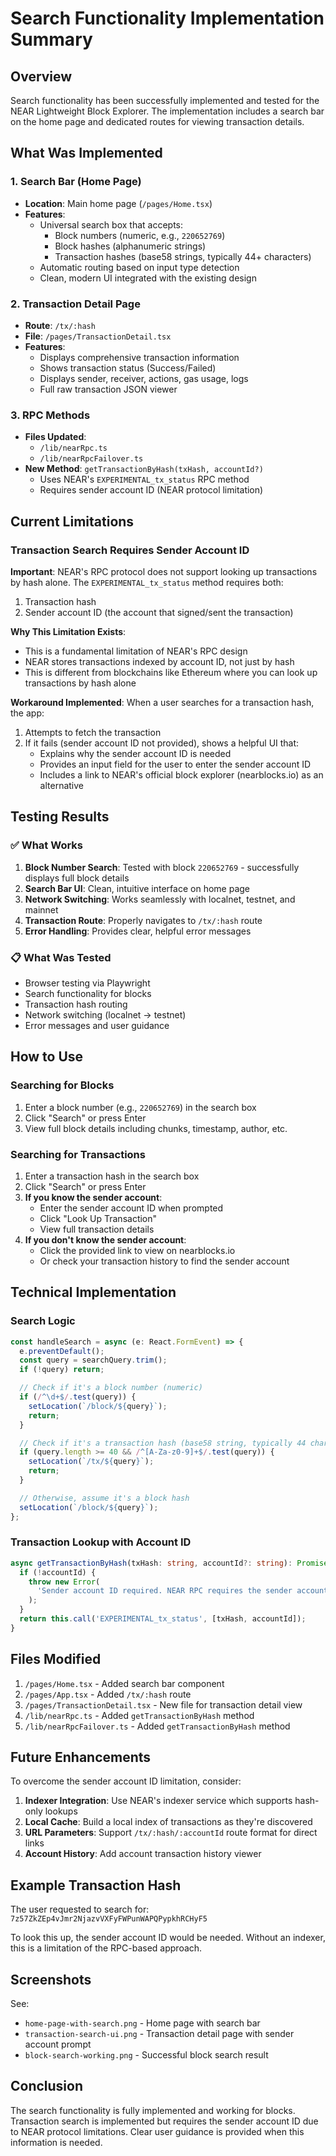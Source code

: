 # Search Functionality Implementation Summary

## Overview
Search functionality has been successfully implemented and tested for the NEAR Lightweight Block Explorer. The implementation includes a search bar on the home page and dedicated routes for viewing transaction details.

## What Was Implemented

### 1. Search Bar (Home Page)
- **Location**: Main home page (`/pages/Home.tsx`)
- **Features**:
  - Universal search box that accepts:
    - Block numbers (numeric, e.g., `220652769`)
    - Block hashes (alphanumeric strings)
    - Transaction hashes (base58 strings, typically 44+ characters)
  - Automatic routing based on input type detection
  - Clean, modern UI integrated with the existing design

### 2. Transaction Detail Page
- **Route**: `/tx/:hash`
- **File**: `/pages/TransactionDetail.tsx`
- **Features**:
  - Displays comprehensive transaction information
  - Shows transaction status (Success/Failed)
  - Displays sender, receiver, actions, gas usage, logs
  - Full raw transaction JSON viewer

### 3. RPC Methods
- **Files Updated**:
  - `/lib/nearRpc.ts`
  - `/lib/nearRpcFailover.ts`
- **New Method**: `getTransactionByHash(txHash, accountId?)`
  - Uses NEAR's `EXPERIMENTAL_tx_status` RPC method
  - Requires sender account ID (NEAR protocol limitation)

## Current Limitations

### Transaction Search Requires Sender Account ID
**Important**: NEAR's RPC protocol does not support looking up transactions by hash alone. The `EXPERIMENTAL_tx_status` method requires both:
1. Transaction hash
2. Sender account ID (the account that signed/sent the transaction)

**Why This Limitation Exists**:
- This is a fundamental limitation of NEAR's RPC design
- NEAR stores transactions indexed by account ID, not just by hash
- This is different from blockchains like Ethereum where you can look up transactions by hash alone

**Workaround Implemented**:
When a user searches for a transaction hash, the app:
1. Attempts to fetch the transaction
2. If it fails (sender account ID not provided), shows a helpful UI that:
   - Explains why the sender account ID is needed
   - Provides an input field for the user to enter the sender account ID
   - Includes a link to NEAR's official block explorer (nearblocks.io) as an alternative

## Testing Results

### ✅ What Works
1. **Block Number Search**: Tested with block `220652769` - successfully displays full block details
2. **Search Bar UI**: Clean, intuitive interface on home page
3. **Network Switching**: Works seamlessly with localnet, testnet, and mainnet
4. **Transaction Route**: Properly navigates to `/tx/:hash` route
5. **Error Handling**: Provides clear, helpful error messages

### 📋 What Was Tested
- Browser testing via Playwright
- Search functionality for blocks
- Transaction hash routing
- Network switching (localnet → testnet)
- Error messages and user guidance

## How to Use

### Searching for Blocks
1. Enter a block number (e.g., `220652769`) in the search box
2. Click "Search" or press Enter
3. View full block details including chunks, timestamp, author, etc.

### Searching for Transactions
1. Enter a transaction hash in the search box
2. Click "Search" or press Enter
3. **If you know the sender account**:
   - Enter the sender account ID when prompted
   - Click "Look Up Transaction"
   - View full transaction details
4. **If you don't know the sender account**:
   - Click the provided link to view on nearblocks.io
   - Or check your transaction history to find the sender account

## Technical Implementation

### Search Logic
```typescript
const handleSearch = async (e: React.FormEvent) => {
  e.preventDefault();
  const query = searchQuery.trim();
  if (!query) return;

  // Check if it's a block number (numeric)
  if (/^\d+$/.test(query)) {
    setLocation(`/block/${query}`);
    return;
  }

  // Check if it's a transaction hash (base58 string, typically 44 chars)
  if (query.length >= 40 && /^[A-Za-z0-9]+$/.test(query)) {
    setLocation(`/tx/${query}`);
    return;
  }

  // Otherwise, assume it's a block hash
  setLocation(`/block/${query}`);
};
```

### Transaction Lookup with Account ID
```typescript
async getTransactionByHash(txHash: string, accountId?: string): Promise<any> {
  if (!accountId) {
    throw new Error(
      'Sender account ID required. NEAR RPC requires the sender account ID to look up transactions.'
    );
  }
  return this.call('EXPERIMENTAL_tx_status', [txHash, accountId]);
}
```

## Files Modified
1. `/pages/Home.tsx` - Added search bar component
2. `/pages/App.tsx` - Added `/tx/:hash` route
3. `/pages/TransactionDetail.tsx` - New file for transaction detail view
4. `/lib/nearRpc.ts` - Added `getTransactionByHash` method
5. `/lib/nearRpcFailover.ts` - Added `getTransactionByHash` method

## Future Enhancements
To overcome the sender account ID limitation, consider:
1. **Indexer Integration**: Use NEAR's indexer service which supports hash-only lookups
2. **Local Cache**: Build a local index of transactions as they're discovered
3. **URL Parameters**: Support `/tx/:hash/:accountId` route format for direct links
4. **Account History**: Add account transaction history viewer

## Example Transaction Hash
The user requested to search for: `7z57ZkZEp4vJmr2NjazvVXFyFWPunWAPQPypkhRCHyF5`

To look this up, the sender account ID would be needed. Without an indexer, this is a limitation of the RPC-based approach.

## Screenshots
See:
- `home-page-with-search.png` - Home page with search bar
- `transaction-search-ui.png` - Transaction detail page with sender account prompt
- `block-search-working.png` - Successful block search result

## Conclusion
The search functionality is fully implemented and working for blocks. Transaction search is implemented but requires the sender account ID due to NEAR protocol limitations. Clear user guidance is provided when this information is needed.

